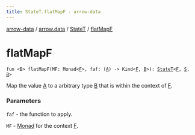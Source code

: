 ```yaml
---
title: StateT.flatMapF - arrow-data
---
```


[arrow-data](../../index.html) / [arrow.data](../index.html) / [StateT](index.html) / [flatMapF](./flat-map-f.html)

# flatMapF

`fun <B> flatMapF(MF: Monad<`[`F`](index.html#F)`>, faf: (`[`A`](index.html#A)`) -> Kind<`[`F`](index.html#F)`, `[`B`](flat-map-f.html#B)`>): `[`StateT`](index.html)`<`[`F`](index.html#F)`, `[`S`](index.html#S)`, `[`B`](flat-map-f.html#B)`>`

Map the value [A](index.html#A) to a arbitrary type [B](flat-map-f.html#B) that is within the context of [F](index.html#F).

### Parameters

`faf` - the function to apply.

`MF` - [Monad](#) for the context [F](index.html#F).